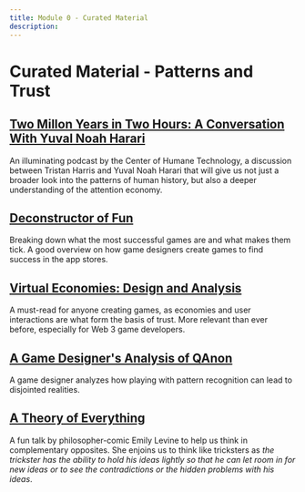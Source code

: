 ```yaml
---
title: Module 0 - Curated Material
description:
---
```


# Curated Material - Patterns and Trust

## [Two Millon Years in Two Hours: A Conversation With Yuval Noah Harari](https://www.humanetech.com/podcast/28-two-million-years-in-two-hours-a-conversation-with-yuval-noah-harari)

An illuminating podcast by the Center of Humane Technology, a discussion between Tristan Harris and Yuval Noah Harari that will give us not just a broader look into the patterns of human history, but also a deeper understanding of the attention economy.

## [Deconstructor of Fun](https://www.deconstructoroffun.com/)

Breaking down what the most successful games are and what makes them tick. A good overview on how game designers create games to find success in the app stores.

## [Virtual Economies: Design and Analysis](https://mitpress.mit.edu/books/virtual-economies)

A must-read for anyone creating games, as economies and user interactions are what form the basis of trust. More relevant than ever before, especially for Web 3 game developers.

## [A Game Designer's Analysis of QAnon ](https://medium.com/curiouserinstitute/a-game-designers-analysis-of-qanon-580972548be5)

A game designer analyzes how playing with pattern recognition can lead to disjointed realities.

## [A Theory of Everything](https://www.ted.com/talks/emily_levine_a_theory_of_everything)

A fun talk by philosopher-comic Emily Levine to help us think in complementary opposites. She enjoins us to think like tricksters as *the trickster has the ability to hold his ideas lightly so that he can let room in for new ideas or to see the contradictions or the hidden problems with his ideas*. 

